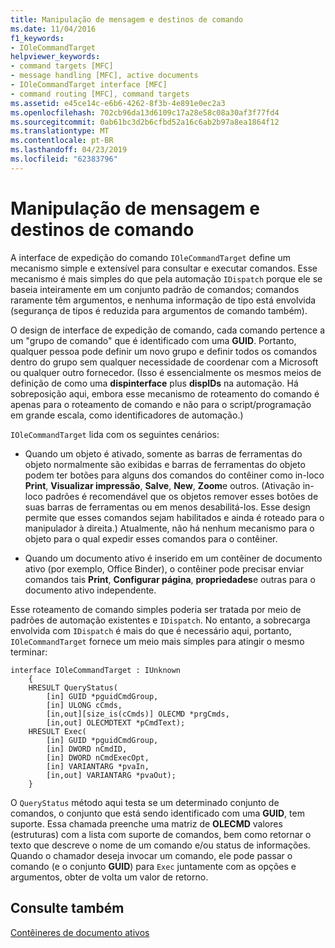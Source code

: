 ```yaml
---
title: Manipulação de mensagem e destinos de comando
ms.date: 11/04/2016
f1_keywords:
- IOleCommandTarget
helpviewer_keywords:
- command targets [MFC]
- message handling [MFC], active documents
- IOleCommandTarget interface [MFC]
- command routing [MFC], command targets
ms.assetid: e45ce14c-e6b6-4262-8f3b-4e891e0ec2a3
ms.openlocfilehash: 702cb96da13d6109c17a28e58c08a30af3f77fd4
ms.sourcegitcommit: 0ab61bc3d2b6cfbd52a16c6ab2b97a8ea1864f12
ms.translationtype: MT
ms.contentlocale: pt-BR
ms.lasthandoff: 04/23/2019
ms.locfileid: "62383796"
---
```

# <a name="message-handling-and-command-targets"></a>Manipulação de mensagem e destinos de comando

A interface de expedição do comando `IOleCommandTarget` define um mecanismo simple e extensível para consultar e executar comandos. Esse mecanismo é mais simples do que pela automação `IDispatch` porque ele se baseia inteiramente em um conjunto padrão de comandos; comandos raramente têm argumentos, e nenhuma informação de tipo está envolvida (segurança de tipos é reduzida para argumentos de comando também).

O design de interface de expedição de comando, cada comando pertence a um "grupo de comando" que é identificado com uma **GUID**. Portanto, qualquer pessoa pode definir um novo grupo e definir todos os comandos dentro do grupo sem qualquer necessidade de coordenar com a Microsoft ou qualquer outro fornecedor. (Isso é essencialmente os mesmos meios de definição de como uma **dispinterface** plus **dispIDs** na automação. Há sobreposição aqui, embora esse mecanismo de roteamento do comando é apenas para o roteamento de comando e não para o script/programação em grande escala, como identificadores de automação.)

`IOleCommandTarget` lida com os seguintes cenários:

- Quando um objeto é ativado, somente as barras de ferramentas do objeto normalmente são exibidas e barras de ferramentas do objeto podem ter botões para alguns dos comandos do contêiner como in-loco **Print**, **Visualizar impressão**,  **Salve**, **New**, **Zoom**e outros. (Ativação in-loco padrões é recomendável que os objetos remover esses botões de suas barras de ferramentas ou em menos desabilitá-los. Esse design permite que esses comandos sejam habilitados e ainda é roteado para o manipulador à direita.) Atualmente, não há nenhum mecanismo para o objeto para o qual expedir esses comandos para o contêiner.

- Quando um documento ativo é inserido em um contêiner de documento ativo (por exemplo, Office Binder), o contêiner pode precisar enviar comandos tais **Print**, **Configurar página**, **propriedades**e outras para o documento ativo independente.

Esse roteamento de comando simples poderia ser tratada por meio de padrões de automação existentes e `IDispatch`. No entanto, a sobrecarga envolvida com `IDispatch` é mais do que é necessário aqui, portanto, `IOleCommandTarget` fornece um meio mais simples para atingir o mesmo terminar:

```
interface IOleCommandTarget : IUnknown
    {
    HRESULT QueryStatus(
        [in] GUID *pguidCmdGroup,
        [in] ULONG cCmds,
        [in,out][size_is(cCmds)] OLECMD *prgCmds,
        [in,out] OLECMDTEXT *pCmdText);
    HRESULT Exec(
        [in] GUID *pguidCmdGroup,
        [in] DWORD nCmdID,
        [in] DWORD nCmdExecOpt,
        [in] VARIANTARG *pvaIn,
        [in,out] VARIANTARG *pvaOut);
    }
```

O `QueryStatus` método aqui testa se um determinado conjunto de comandos, o conjunto que está sendo identificado com uma **GUID**, tem suporte. Essa chamada preenche uma matriz de **OLECMD** valores (estruturas) com a lista com suporte de comandos, bem como retornar o texto que descreve o nome de um comando e/ou status de informações. Quando o chamador deseja invocar um comando, ele pode passar o comando (e o conjunto **GUID**) para `Exec` juntamente com as opções e argumentos, obter de volta um valor de retorno.

## <a name="see-also"></a>Consulte também

[Contêineres de documento ativos](../mfc/active-document-containers.md)
